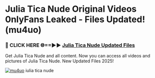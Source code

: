 # Julia Tica Nude Original Videos 0nlyFans Leaked - Files Updated! (mu4uo)

<h3>🔴 CLICK HERE 🌐==►► <a href="https://tinyurl.com/5h6xmrr3" rel="nofollow">Julia Tica Nude Updated Files</a></h3>

Get Julia Tica Nude and all content. Now you can access all videos and pictures of Julia Tica Nude. New Updated Files 2025!

[![mu4uo](https://i.imgur.com/KVD873Z.gif)](https://tinyurl.com/5h6xmrr3)
iulia tica nude